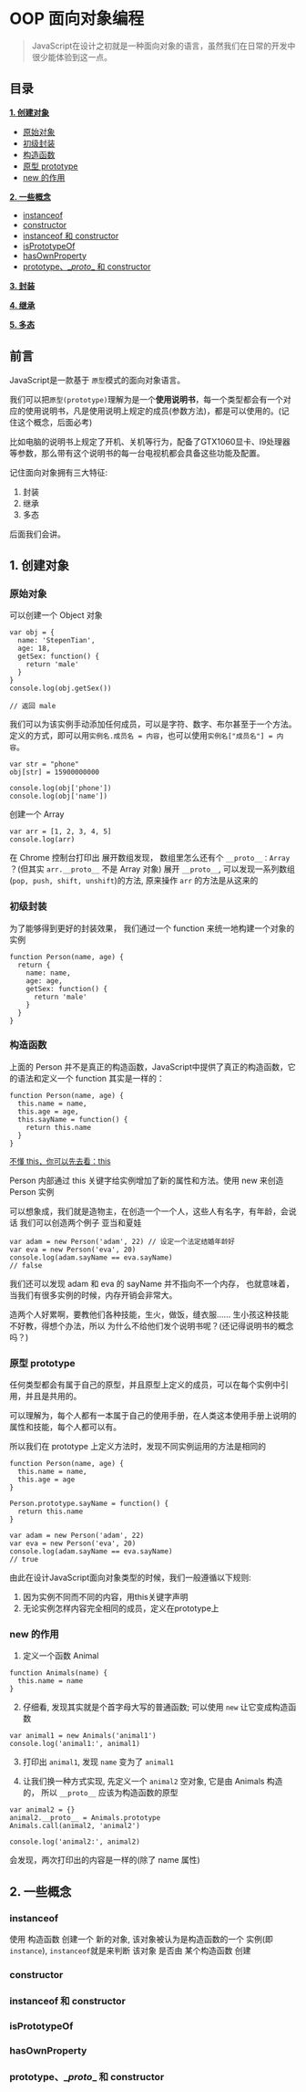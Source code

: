 # OOP 面向对象编程
> JavaScript在设计之初就是一种面向对象的语言，虽然我们在日常的开发中很少能体验到这一点。

## 目录

**[1. 创建对象](#1-创建对象)**
  * [原始对象](#原始对象)
  * [初级封装](#初级封装)
  * [构造函数](#构造函数)
  * [原型 prototype](#原型-prototype)
  * [new 的作用](#new-的作用)

**[2. 一些概念](#2-一些概念)**
  * [instanceof](#instanceof)
  * [constructor](#constructor)
  * [instanceof 和 constructor](#instanceof-和-constructor)
  * [isPrototypeOf](#isprototypeof)
  * [hasOwnProperty](#hasownproperty)
  * [prototype、\__proto__ 和 constructor](#prototype-__proto__-和-constructor)

**[3. 封装]()**

**[4. 继承]()**

**[5. 多态]()**

## 前言
 
JavaScript是一款基于 `原型`模式的面向对象语言。

我们可以把`原型(prototype)`理解为是一个**使用说明书**，每一个类型都会有一个对应的使用说明书，凡是使用说明上规定的成员(参数方法)，都是可以使用的。(记住这个概念，后面必考)

比如电脑的说明书上规定了开机、关机等行为，配备了GTX1060显卡、I9处理器等参数，那么带有这个说明书的每一台电视机都会具备这些功能及配置。

记住面向对象拥有三大特征:
1. 封装
2. 继承
3. 多态

后面我们会讲。


## 1. 创建对象

### 原始对象

可以创建一个 Object 对象


```
var obj = {
  name: 'StepenTian',
  age: 18,
  getSex: function() {
    return 'male'
  }
}
console.log(obj.getSex())

// 返回 male
```

我们可以为该实例手动添加任何成员，可以是字符、数字、布尔甚至于一个方法。
定义的方式，即可以用`实例名.成员名 = 内容`，也可以使用`实例名["成员名"] = 内容`。

```
var str = "phone"
obj[str] = 15900000000

console.log(obj['phone'])
console.log(obj['name'])
```

创建一个 Array

```
var arr = [1, 2, 3, 4, 5]
console.log(arr)
```

在 Chrome 控制台打印出
展开数组发现， 数组里怎么还有个 `__proto__：Array` ？(但其实 `arr.__proto__` 不是 Array 对象)
展开 `__proto__`, 可以发现一系列数组(`pop, push, shift, unshift`)的方法, 原来操作 `arr` 的方法是从这来的


### 初级封装

为了能够得到更好的封装效果， 我们通过一个 function 来统一地构建一个对象的实例

```
function Person(name, age) {
  return {
    name: name,
    age: age,
    getSex: function() {
      return 'male'
    }
  }
}

```

### 构造函数

上面的 Person 并不是真正的构造函数，JavaScript中提供了真正的构造函数，它的语法和定义一个 function 其实是一样的：

```
function Person(name, age) {
  this.name = name,
  this.age = age,
  this.sayName = function() {
    return this.name
  }
}
```
<font size="2">[不懂 this，你可以先去看：this]()</font>

Person 内部通过 this 关键字给实例增加了新的属性和方法。使用 new 来创造 Person 实例

可以想象成，我们就是造物主，在创造一个一个人，这些人有名字，有年龄，会说话
我们可以创造两个例子 亚当和夏娃

```
var adam = new Person('adam', 22) // 设定一个法定结婚年龄好
var eva = new Person('eva', 20)
console.log(adam.sayName == eva.sayName)
// false
```
我们还可以发现 adam 和 eva 的 sayName 并不指向不一个内存，
也就意味着，当我们有很多实例的时候，内存开销会非常大。

造两个人好累啊，要教他们各种技能，生火，做饭，缝衣服......
生小孩这种技能不好教，得想个办法，所以
为什么不给他们发个说明书呢？(还记得说明书的概念吗？)

### 原型 prototype

任何类型都会有属于自己的原型，并且原型上定义的成员，可以在每个实例中引用，并且是共用的。

可以理解为，每个人都有一本属于自己的使用手册，在人类这本使用手册上说明的属性和技能，每个人都可以有。

所以我们在 prototype 上定义方法时，发现不同实例运用的方法是相同的

```
function Person(name, age) {
  this.name = name,
  this.age = age
}

Person.prototype.sayName = function() {
  return this.name
}

var adam = new Person('adam', 22)
var eva = new Person('eva', 20)
console.log(adam.sayName == eva.sayName)
// true
```

由此在设计JavaScript面向对象类型的时候，我们一般遵循以下规则:

1. 因为实例不同而不同的内容，用this关键字声明
2. 无论实例怎样内容完全相同的成员，定义在prototype上


### new 的作用

1. 定义一个函数 Animal

```
function Animals(name) {
  this.name = name
}
```

2. 仔细看, 发现其实就是个首字母大写的普通函数; 可以使用 `new` 让它变成构造函数

```
var animal1 = new Animals('animal1')
console.log('animal1:', animal1)
```

3. 打印出 `animal1`, 发现 `name` 变为了 `animal1`

4. 让我们换一种方式实现, 先定义一个 `animal2` 空对象, 它是由 Animals 构造的， 所以 `__proto__` 应该为构造函数的原型

```
var animal2 = {}
animal2.__proto__ = Animals.prototype
Animals.call(animal2, 'animal2')

console.log('animal2:', animal2)
```

会发现，两次打印出的内容是一样的(除了 name 属性)


## 2. 一些概念

### instanceof

使用 构造函数 创建一个 新的对象, 该对象被认为是构造函数的一个 实例(即 `instance`), 
`instanceof`就是来判断 该对象 是否由 某个构造函数 创建

### constructor

### instanceof 和 constructor

### isPrototypeOf

### hasOwnProperty

### prototype、\__proto__ 和 constructor
